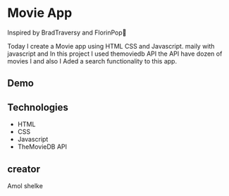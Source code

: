 # Movie App

Inspired by BradTraversy and FlorinPop🙂

Today I create a Movie app using HTML CSS and Javascript. maily with javascript and In this project I used themoviedb API the API have dozen of movies I and also I Aded a search functionality to this app.

## Demo

## Technologies

- HTML
- CSS
- Javascript
- TheMovieDB API

## creator

Amol shelke
